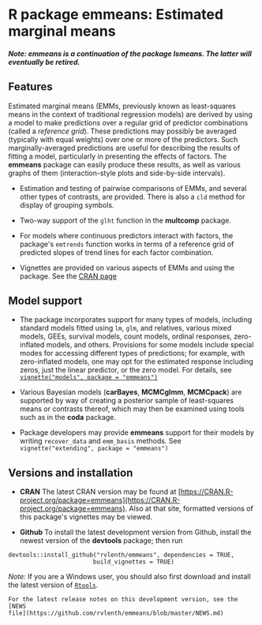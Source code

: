R package **emmeans**: Estimated marginal means
====

##### *Note: **emmeans** is a continuation of the package **lsmeans**. The latter will eventually be retired.*

## Features
Estimated marginal means (EMMs, previously known as least-squares means in the
context of traditional regression models) are derived by using a model to make
predictions over a regular grid of predictor combinations (called a *reference
grid*). These predictions may possibly be averaged (typically with equal
weights) over one or more of the predictors. Such marginally-averaged
predictions are useful for describing the results of fitting a model,
particularly in presenting the effects of factors. The **emmeans** package can
easily produce these results, as well as various graphs of them
(interaction-style plots and side-by-side intervals).


  * Estimation and testing of pairwise comparisons of EMMs, and several other
    types of contrasts, are provided. There is also a `cld` method for display of
    grouping  symbols.
    
  * Two-way support of the `glht` function in the **multcomp** package.
  
  * For models where continuous predictors interact with factors, the package's
    `emtrends` function works in terms of a reference grid of predicted slopes of
    trend lines for each factor combination.
    
  * Vignettes are provided on various aspects of EMMs and using the package. 
    See the [CRAN page](https://CRAN.R-project.org/package=emmeans)


## Model support


  * The package incorporates support for many types of models, including 
    standard models fitted using `lm`, `glm`, and relatives, 
    various mixed models, GEEs, survival models, count models,
    ordinal responses, zero-inflated models, and others. Provisions for
    some models include special modes for accessing different types of 
    predictions; for example, with zero-inflated models, one may opt for
    the estimated response including zeros, just the linear predictor, 
    or the zero model.
    For details, see
    [`vignette("models", package = "emmeans")`](https://CRAN.R-project.org/package=emmeans/vignettes/models.html)
    
  * Various Bayesian models (**carBayes**, **MCMCglmm**, **MCMCpack**) are
    supported by way of creating a posterior sample of least-squares means or
    contrasts thereof, which may then be examined using tools such as in the
    **coda** package.
    
  * Package developers may provide **emmeans** support for their models by
    writing `recover_data` and `emm_basis` methods. See `vignette("extending",
    package = "emmeans")`
    

## Versions and installation


  * **CRAN** The latest CRAN version may be found at [https://CRAN.R-project.org/package=emmeans](https://CRAN.R-project.org/package=emmeans).
    Also at that site, formatted versions of this package's vignettes 
    may be viewed.

  * **Github** To install the latest development version from Github, 
    install the newest version of the **devtools** package; then run
```
devtools::install_github("rvlenth/emmeans", dependencies = TRUE,
                        build_vignettes = TRUE)
```
*Note:* If you are a Windows user, you should also first download and install the latest version of [`Rtools`](https://cran.r-project.org/bin/windows/Rtools/).

    For the latest release notes on this development version, see the [NEWS
    file](https://github.com/rvlenth/emmeans/blob/master/NEWS.md)
